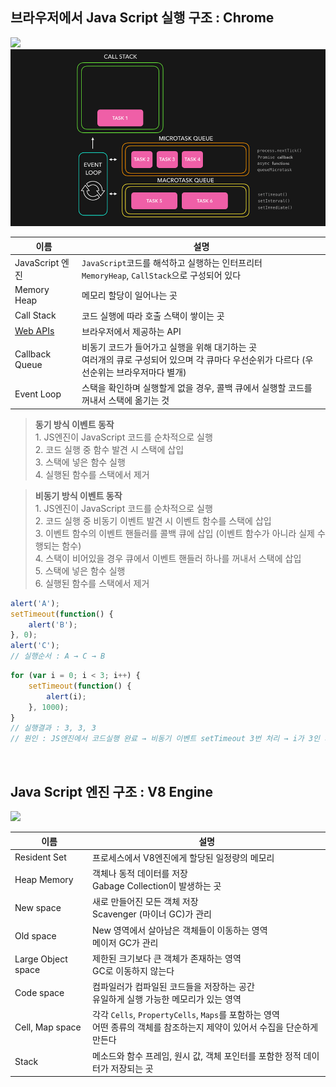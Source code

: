 <!-- --- -->
<!-- title: 구조 -->
<!-- updated: 2023-01-06 07:40:42Z -->
<!-- created: 2022-12-26 07:22:15Z -->
<!-- latitude: 37.44491680 -->
<!-- longitude: 127.13886840 -->
<!-- altitude: 0.0000 -->
<!-- --- -->

## 브라우저에서 Java Script 실행 구조 : Chrome
<img src="/joplinRes/_resources/b1c7a1f17f2fe076470a508c265a2213.png" width="700"/>

<img src="../../_resources/9466d8aa53fc5b3e63a92858a94bb429df02bbd20012b738f0.gif" width="700"/>

|이름|설명|
|--|--|
|JavaScript 엔진|`JavaScript`코드를 해석하고 실행하는 인터프리터<br>`MemoryHeap`, `CallStack`으로 구성되어 있다|
|Memory Heap| 메모리 할당이 일어나는 곳|
|Call Stack| 코드 실행에 따라 호출 스택이 쌓이는 곳|
|[Web APIs](https://developer.mozilla.org/en-US/docs/Web/API)| 브라우저에서 제공하는 API|
|Callback Queue| 비동기 코드가 들어가고 실행을 위해 대기하는 곳<br>여러개의 큐로 구성되어 있으며 각 큐마다 우선순위가 다르다 (우선순위는 브라우저마다 별개)|
|Event Loop| 스택을 확인하며 실행할게 없을 경우, 콜백 큐에서 실행할 코드를 꺼내서 스택에 옮기는 것|

<blockquote>
<b>동기 방식 이벤트 동작</b><br>
1. JS엔진이 JavaScript 코드를 순차적으로 실행<br>
2. 코드 실행 중 함수 발견 시 스택에 삽입<br>
3. 스택에 넣은 함수 실행<br>
4. 실행된 함수를 스택에서 제거
</blockquote>
<blockquote>
<b>비동기 방식 이벤트 동작</b><br>
1. JS엔진이 JavaScript 코드를 순차적으로 실행<br>
2. 코드 실행 중 비동기 이벤트 발견 시 이벤트 함수를 스택에 삽입<br>
3. 이벤트 함수의 이벤트 핸들러를 콜백 큐에 삽입 (이벤트 함수가 아니라 실제 수행되는 함수)<br>
4. 스택이 비어있을 경우 큐에서 이벤트 핸들러 하나를 꺼내서 스택에 삽입<br>
5. 스택에 넣은 함수 실행<br>
6. 실행된 함수를 스택에서 제거
</blockquote>

```javascript
alert('A');
setTimeout(function() {
	alert('B');
}, 0);
alert('C');
// 실행순서 : A → C → B
```
```javascript
for (var i = 0; i < 3; i++) {
	setTimeout(function() {
		alert(i);
	}, 1000);
}
// 실행결과 : 3, 3, 3
// 원인 : JS엔진에서 코드실행 완료 → 비동기 이벤트 setTimeout 3번 처리 → i가 3인 채로 실행
```

<br>

## Java Script 엔진 구조 : V8 Engine
<img src="/joplinRes/_resources/e7c533796cd1b17a50b16d8dce8dbb44.png" width="750"/>

|이름|설명|
|--|--|
|Resident Set| 프로세스에서 V8엔진에게 할당된 일정량의 메모리|
|Heap Memory| 객체나 동적 데이터를 저장<br> Gabage Collection이 발생하는 곳|
|New space| 새로 만들어진 모든 객체 저장<br> Scavenger (마이너 GC)가 관리|
|Old space| New 영역에서 살아남은 객체들이 이동하는 영역<br> 메이저 GC가 관리|
|Large Object space| 제한된 크기보다 큰 객체가 존재하는 영역<br>GC로 이동하지 않는다|
|Code space| 컴파일러가 컴파일된 코드들을 저장하는 공간<br>유일하게 실행 가능한 메모리가 있는 영역|
|Cell, Map space| 각각 `Cells`, `PropertyCells`, `Maps`를 포함하는 영역<br>어떤 종류의 객체를 참조하는지 제약이 있어서 수집을 단순하게 만든다|
|Stack| 메소드와 함수 프레임, 원시 값, 객체 포인터를 포함한 정적 데이터가 저장되는 곳|
